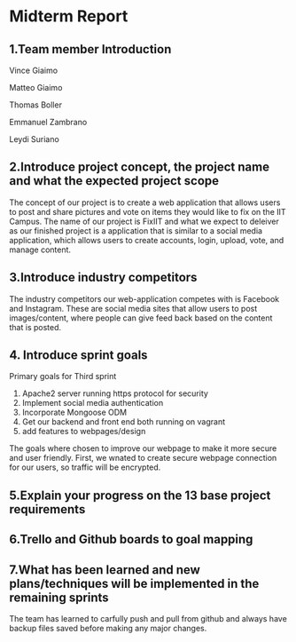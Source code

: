# Midterm Report 

## 1.Team member Introduction 
Vince Giaimo

Matteo Giaimo

Thomas Boller

Emmanuel Zambrano

Leydi Suriano

## 2.Introduce project concept, the project name and what the expected project scope

The concept of our project is to create a web application that allows users to post and share pictures and vote on items they would like to fix on the IIT Campus. The name of our project is FixIIT and what we expect to deleiver as our finished project is a application that is similar to a social media application, which allows users to create accounts, login, upload, vote, and manage content. 

## 3.Introduce industry competitors

The industry competitors our web-application competes with is Facebook and Instagram. These are social media sites that allow users to post images/content, where people can give feed back based on the content that is posted. 

## 4. Introduce sprint goals

Primary goals for Third sprint

1. Apache2 server running https protocol for security
2. Implement social media authentication
3. Incorporate Mongoose ODM 
4. Get our backend and front end both running on vagrant 
5. add features to webpages/design

The goals where chosen to improve our webpage to make it more secure and user friendly. First, we wnated to create secure webpage connection for our users, so traffic will be encrypted. 

## 5.Explain your progress on the 13 base project requirements


## 6.Trello and Github boards to goal mapping


## 7.What has been learned and new plans/techniques will be implemented in the remaining sprints

The team has learned to carfully push and pull from github and always have backup files saved before making any major changes.  